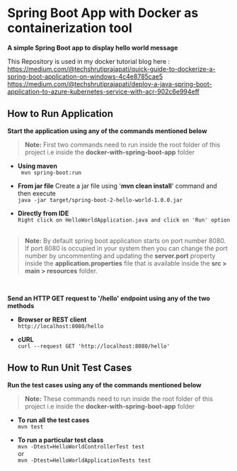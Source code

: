 # Spring Boot App with Docker as containerization tool

**A simple Spring Boot app to display hello world message**

This Repository is used in my docker tutorial blog here :
https://medium.com/@techshrutiprajapati/quick-guide-to-dockerize-a-spring-boot-application-on-windows-4c4e8785cae5
https://medium.com/@techshrutiprajapati/deploy-a-java-spring-boot-application-to-azure-kubernetes-service-with-acr-902c6e994eff

## How to Run Application

**Start the application using any of the commands mentioned below**

> **Note:** First two commands need to run inside the root folder of this project i.e inside the **docker-with-spring-boot-app** folder


- **Using maven** <br/>``` mvn spring-boot:run```


- **From jar file**
  Create a jar file using '**mvn clean install**' command and then execute
  <br/>```java -jar target/spring-boot-2-hello-world-1.0.0.jar```


- **Directly from IDE**
  <br/>```Right click on HelloWorldApplication.java and click on 'Run' option```
  <br/><br/>

> **Note:** By default spring boot application starts on port number 8080. If port 8080 is occupied in your system then you can change the port number by uncommenting and updating the **server.port** property inside the **application.properties** file that is available inside the **src > main > resources** folder.

<br/>

**Send an HTTP GET request to '/hello' endpoint using any of the two methods**

- **Browser or REST client**
  <br/>```http://localhost:8080/hello```


- **cURL**
  <br/>```curl --request GET 'http://localhost:8080/hello'```


## How to Run Unit Test Cases

**Run the test cases using any of the commands mentioned below**

> **Note:** These commands need to run inside the root folder of this project i.e inside the **docker-with-spring-boot-app** folder

- **To run all the test cases**
  <br/>```mvn test```


- **To run a particular test class**
  <br/>```mvn -Dtest=HelloWorldControllerTest test```
  <br/>or
  <br/>```mvn -Dtest=HelloWorldApplicationTests test```
